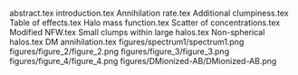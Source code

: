 abstract.tex
introduction.tex
Annihilation rate.tex
Additional clumpiness.tex
Table of effects.tex
Halo mass function.tex
Scatter of concentrations.tex
Modified NFW.tex
Small clumps within large halos.tex
Non-spherical halos.tex
DM annihilation.tex
figures/spectrum1/spectrum1.png
figures/figure_2/figure_2.png
figures/figure_3/figure_3.png
figures/figure_4/figure_4.png
figures/DMionized-AB/DMionized-AB.png